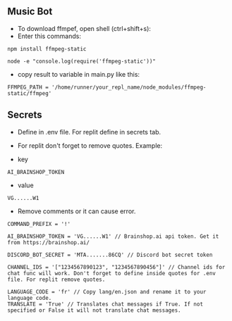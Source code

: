 ## Music Bot

- To download ffmpef, open shell (ctrl+shift+s):
- Enter this commands:
```
npm install ffmpeg-static
```
```
node -e "console.log(require('ffmpeg-static'))"
```
- copy result to variable in main.py like this: 
```
FFMPEG_PATH = '/home/runner/your_repl_name/node_modules/ffmpeg-static/ffmpeg'
```

## Secrets

- Define in .env file. For replit define in secrets tab.

- For replit don't forget to remove quotes. Example:
- key
```
AI_BRAINSHOP_TOKEN
```
- value
```
VG......W1
```


- Remove comments or it can cause error.
```
COMMAND_PREFIX = '!'

AI_BRAINSHOP_TOKEN = 'VG......W1' // Brainshop.ai api token. Get it from https://brainshop.ai/

DISCORD_BOT_SECRET = 'MTA.......86CQ' // Discord bot secret token

CHANNEL_IDS = '["1234567890123", "1234567890456"]' // Channel ids for chat func will work. Don't forget to define inside quotes for .env file. For replit remove quotes.

LANGUAGE_CODE = 'fr' // Copy lang/en.json and rename it to your language code.
TRANSLATE = 'True' // Translates chat messages if True. If not specified or False it will not translate chat messages.
```